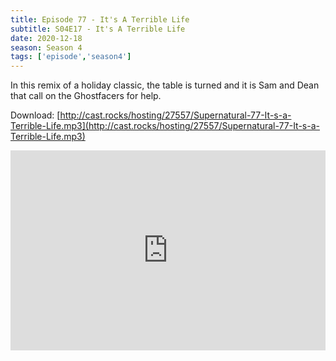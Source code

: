 ```yaml
---
title: Episode 77 - It's A Terrible Life
subtitle: S04E17 - It's A Terrible Life
date: 2020-12-18
season: Season 4
tags: ['episode','season4']
---
```


In this remix of a holiday classic, the table is turned and it is Sam and Dean that call on the Ghostfacers for help.

Download: [http://cast.rocks/hosting/27557/Supernatural-77-It-s-a-Terrible-Life.mp3](http://cast.rocks/hosting/27557/Supernatural-77-It-s-a-Terrible-Life.mp3)

<iframe src="https://cast.rocks/player/27557/Supernatural-77-It-s-a-Terrible-Life.mp3?episodeTitle=Episode%2077%20-%20It's%20a%20Terrible%20Life&podcastTitle=Couple%20of%20Idjits&episodeDate=December%2018th%2C%202020&imageURL=https%3A%2F%2Fcast.rocks%2Fhosting%2F27557%2Ffeeds%2FCAURZ.jpg" style="border: none; min-height: 265px; max-height: 320px; max-width: 558px; min-width: 270px; width: 100%; height: 100%;" scrollbars="no"></iframe>
